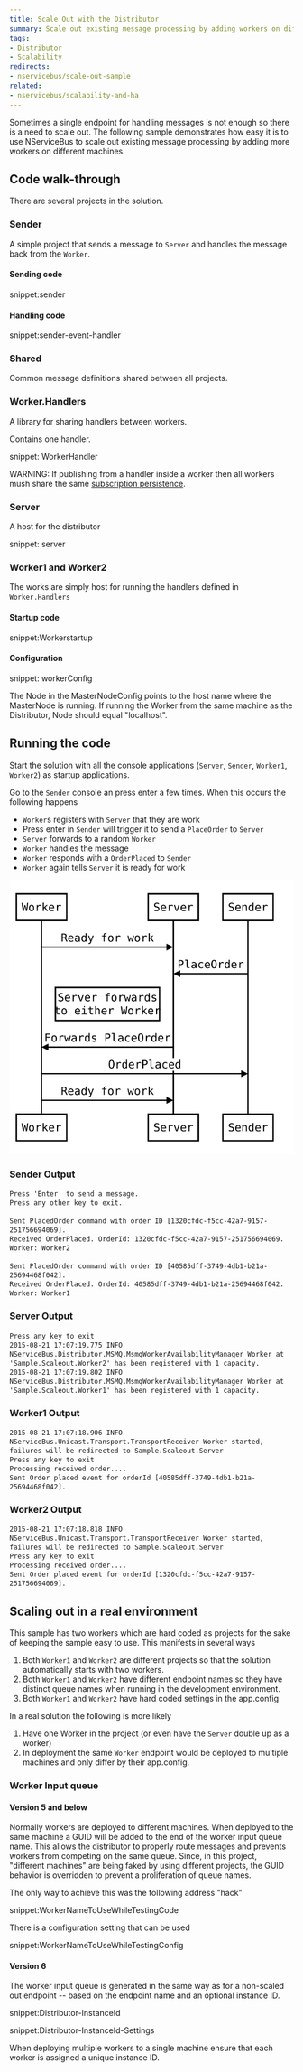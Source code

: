 ```yaml
---
title: Scale Out with the Distributor
summary: Scale out existing message processing by adding workers on different machines.
tags:
- Distributor
- Scalability
redirects:
- nservicebus/scale-out-sample
related:
- nservicebus/scalability-and-ha
---
```


Sometimes a single endpoint for handling messages is not enough so there is a need to scale out. The following sample demonstrates how easy it is to use NServiceBus to scale out existing message processing by adding more workers on different machines.


## Code walk-through

There are several projects in the solution.


### Sender

A simple project that sends a message to `Server` and handles the message back from the `Worker`.


#### Sending code

snippet:sender


#### Handling code


snippet:sender-event-handler


### Shared

Common message definitions shared between all projects.


### Worker.Handlers

A library for sharing handlers between workers.

Contains one handler.

snippet: WorkerHandler

WARNING: If publishing from a handler inside a worker then all workers mush share the same [subscription persistence](/nservicebus/persistence/).


### Server

A host for the distributor

snippet: server


### Worker1 and Worker2

The works are simply host for running the handlers defined in `Worker.Handlers`


#### Startup code

snippet:Workerstartup


#### Configuration

snippet: workerConfig

The Node in the MasterNodeConfig points to the host name where the MasterNode is running. If running the Worker from the same machine as the Distributor, Node should equal "localhost".


## Running the code

Start the solution with all the console applications (`Server`, `Sender`, `Worker1`, `Worker2`) as startup applications.

Go to the `Sender` console an press enter a few times. When this occurs the following happens

 * `Worker`s registers with `Server` that they are work
 * Press enter in `Sender` will trigger it to send a `PlaceOrder` to `Server`
 * `Server` forwards to a random `Worker`
 * `Worker` handles the message
 * `Worker` responds with a `OrderPlaced` to `Sender`
 * `Worker` again tells `Server` it is ready for work
 
<!-- 
https://bramp.github.io/js-sequence-diagrams/
Worker->Server: Ready for work
Sender->Server: PlaceOrder
Note left of Server: Server forwards\nto either Worker
Server->Worker: Forwards PlaceOrder
Worker->Sender: OrderPlaced
Worker->Server: Ready for work
-->

![](flow.svg)


### Sender Output

```
Press 'Enter' to send a message.
Press any other key to exit.

Sent PlacedOrder command with order ID [1320cfdc-f5cc-42a7-9157-251756694069].
Received OrderPlaced. OrderId: 1320cfdc-f5cc-42a7-9157-251756694069. Worker: Worker2

Sent PlacedOrder command with order ID [40585dff-3749-4db1-b21a-25694468f042].
Received OrderPlaced. OrderId: 40585dff-3749-4db1-b21a-25694468f042. Worker: Worker1
```


### Server Output

```
Press any key to exit
2015-08-21 17:07:19.775 INFO  NServiceBus.Distributor.MSMQ.MsmqWorkerAvailabilityManager Worker at 'Sample.Scaleout.Worker2' has been registered with 1 capacity.
2015-08-21 17:07:19.802 INFO  NServiceBus.Distributor.MSMQ.MsmqWorkerAvailabilityManager Worker at 'Sample.Scaleout.Worker1' has been registered with 1 capacity.
```


### Worker1 Output

```
2015-08-21 17:07:18.906 INFO  NServiceBus.Unicast.Transport.TransportReceiver Worker started, failures will be redirected to Sample.Scaleout.Server
Press any key to exit
Processing received order....
Sent Order placed event for orderId [40585dff-3749-4db1-b21a-25694468f042].
```


### Worker2 Output

```
2015-08-21 17:07:18.818 INFO  NServiceBus.Unicast.Transport.TransportReceiver Worker started, failures will be redirected to Sample.Scaleout.Server
Press any key to exit
Processing received order....
Sent Order placed event for orderId [1320cfdc-f5cc-42a7-9157-251756694069].
```


## Scaling out in a real environment

This sample has two workers which are hard coded as projects for the sake of keeping the sample easy to use. This manifests in several ways

 1. Both `Worker1` and `Worker2` are different projects so that the solution automatically starts with two workers.
 1. Both `Worker1` and `Worker2` have different endpoint names so they have distinct queue names when running in the development environment.
 1. Both `Worker1` and `Worker2` have hard coded settings in the app.config

In a real solution the following is more likely

 1. Have one Worker in the project (or even have the `Server` double up as a worker)
 1. In deployment the same `Worker` endpoint would be deployed to multiple machines and only differ by their app.config.


### Worker Input queue


#### Version 5 and below

Normally workers are deployed to different machines. When deployed to the same machine a GUID will be added to the end of the worker input queue name. This allows the distributor to properly route messages and prevents workers from competing on the same queue. Since, in this project, "different machines" are being faked by using different projects, the GUID behavior is overridden to prevent a proliferation of queue names.

The only way to achieve this was the following address "hack"

snippet:WorkerNameToUseWhileTestingCode

There is a configuration setting that can be used

snippet:WorkerNameToUseWhileTestingConfig


#### Version 6

The worker input queue is generated in the same way as for a non-scaled out endpoint -- based on the endpoint name and an optional instance ID.

snippet:Distributor-InstanceId

snippet:Distributor-InstanceId-Settings

When deploying multiple workers to a single machine ensure that each worker is assigned a unique instance ID.